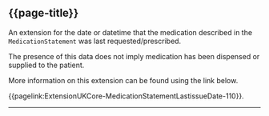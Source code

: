 ## {{page-title}}

An extension for the date or datetime that the medication described in the `MedicationStatement` was last requested/prescribed.

The presence of this data does not imply medication has been dispensed or supplied to the patient.

More information on this extension can be found using the link below.

{{pagelink:ExtensionUKCore-MedicationStatementLastissueDate-110}}.

---